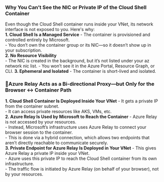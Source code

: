 ### Why You Can’t See the NIC or Private IP of the Cloud Shell Container  
Even though the Cloud Shell container runs inside your VNet, its network interface is not exposed to you. Here's why:  
 **1. Cloud Shell Is a Managed Service** 
	- The container is provisioned and controlled entirely by Microsoft.  
	- You don’t own the container group or its NIC—so it doesn’t show up in your subscription.  
 **2. No Resource Visibility**  
	- The NIC is created in the background, but it’s not listed under your az network nic list.
	- You won’t see it in the Azure Portal, Resource Graph, or CLI.
 **3. Ephemeral and Isolated**
	- The container is short-lived and isolated.


### 🔌Azure Relay Acts as a Bi-directional Proxy—but Only for the Browser ↔ Container Path  
**1. Cloud Shell Container Is Deployed Inside Your VNet**
	- It gets a private IP from the container subnet.  
	- It can access private resources like AKS, VMs, etc.  
 **2. Azure Relay Is Used by Microsoft to Reach the Container**
	- Azure Relay is not accessed by your resources.  
	- Instead, Microsoft’s infrastructure uses Azure Relay to connect your browser session to the container.  
	- This is done via a hybrid connection, which allows two endpoints that aren’t directly reachable to communicate securely.   
 **3. Private Endpoint for Azure Relay Is Deployed in Your VNet**
	- This gives Azure Relay a private IP inside your VNet.  
	- Azure uses this private IP to reach the Cloud Shell container from its own infrastructure.  
	- The traffic flow is initiated by Azure Relay (on behalf of your browser), not by your resources.  
